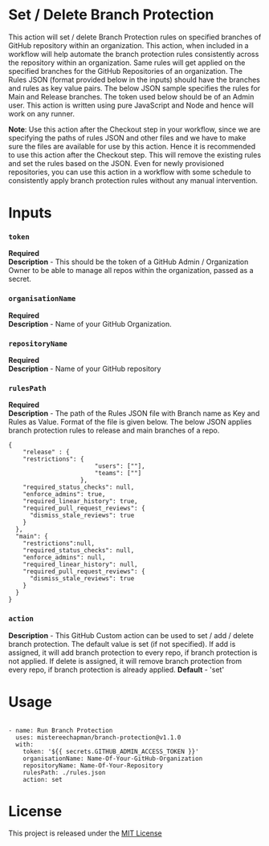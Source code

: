 # Set / Delete Branch Protection

This action will set / delete Branch Protection rules on specified branches of GitHub repository within an organization. This action, when included in a workflow will help automate the branch protection rules consistently across the repository within an organization. Same rules will get applied on the specified branches for the GitHub Repositories of an organization. The Rules JSON (format provided below in the inputs) should have the branches and rules as key value pairs. The below JSON sample specifies the rules for Main and Release branches. The token used below should be of an Admin user. This action is written using pure JavaScript and Node and hence will work on any runner. 

**Note**: Use this action after the Checkout step in your workflow, since we are specifying the paths of rules JSON and other files and we have to make sure the files are available for use by this action. Hence it is recommended to use this action after the Checkout step. This will remove the existing rules and set the rules based on the JSON. Even for newly provisioned repositories, you can use this action in a workflow with some schedule to consistently apply branch protection rules without any manual intervention.

# Inputs

### `token`
**Required**  
**Description** - This should be the token of a GitHub Admin / Organization Owner to be able to manage all repos within the organization, passed as a secret.

### `organisationName`
**Required**  
**Description** - Name of your GitHub Organization.  

### `repositoryName`
**Required**  
**Description** - Name of your GitHub repository

### `rulesPath`
**Required**  
**Description** - The path of the Rules JSON file with Branch name as Key and Rules as Value. Format of the file is given below. The below JSON applies branch protection rules to release and main branches of a repo.

```
{ 
    "release" : {
    "restrictions": {
                        "users": [""],
                        "teams": [""]
                    },                              
    "required_status_checks": null,
    "enforce_admins": true,
    "required_linear_history": true,
    "required_pull_request_reviews": {
      "dismiss_stale_reviews": true
    }
  },
  "main": {
    "restrictions":null,                              
    "required_status_checks": null,
    "enforce_admins": null,
    "required_linear_history": null,
    "required_pull_request_reviews": {
      "dismiss_stale_reviews": true
    }
  }
}
```

### `action`
**Description** - This GitHub Custom action can be used to set / add / delete branch protection. The default value is set (if not specified). If add is assigned, it will add branch protection to every repo, if branch protection is not applied. If delete is assigned, it will remove branch protection from every repo, if branch protection is already applied.
**Default** - 'set'

# Usage

```

- name: Run Branch Protection
  uses: mistereechapman/branch-protection@v1.1.0
  with:
    token: '${{ secrets.GITHUB_ADMIN_ACCESS_TOKEN }}' 
    organisationName: Name-Of-Your-GitHub-Organization
    repositoryName: Name-Of-Your-Repository
    rulesPath: ./rules.json 
    action: set
```
# License

This project is released under the [MIT License](LICENSE)
